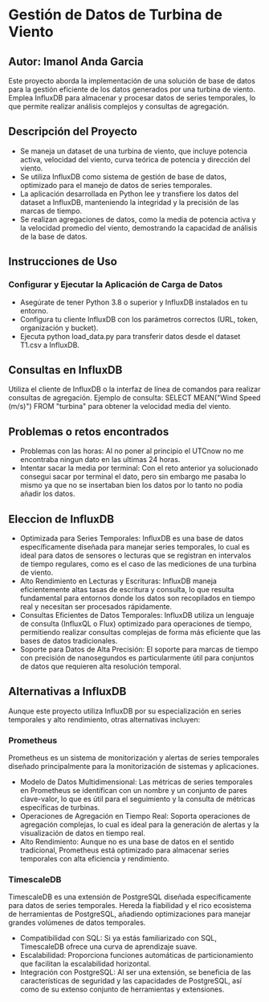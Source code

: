 
# Gestión de Datos de Turbina de Viento
## Autor: Imanol Anda Garcia

Este proyecto aborda la implementación de una solución de base de datos para la gestión eficiente de los datos generados por una turbina de viento. Emplea InfluxDB para almacenar y procesar datos de series temporales, lo que permite realizar análisis complejos y consultas de agregación.

## Descripción del Proyecto

- Se maneja un dataset de una turbina de viento, que incluye potencia activa, velocidad del viento, curva teórica de potencia y dirección del viento.
- Se utiliza InfluxDB como sistema de gestión de base de datos, optimizado para el manejo de datos de series temporales.
- La aplicación desarrollada en Python lee y transfiere los datos del dataset a InfluxDB, manteniendo la integridad y la precisión de las marcas de tiempo.
- Se realizan agregaciones de datos, como la media de potencia activa y la velocidad promedio del viento, demostrando la capacidad de análisis de la base de datos.
  
## Instrucciones de Uso
### Configurar y Ejecutar la Aplicación de Carga de Datos

- Asegúrate de tener Python 3.8 o superior y InfluxDB instalados en tu entorno.
- Configura tu cliente InfluxDB con los parámetros correctos (URL, token, organización y bucket).
- Ejecuta python load_data.py para transferir datos desde el dataset T1.csv a InfluxDB.
  
## Consultas en InfluxDB

Utiliza el cliente de InfluxDB o la interfaz de línea de comandos para realizar consultas de agregación.
Ejemplo de consulta: SELECT MEAN("Wind Speed (m/s)") FROM "turbina" para obtener la velocidad media del viento.

## Problemas o retos encontrados

- Problemas con las horas: Al no poner al principio el UTCnow no me encontraba ningun dato en las ultimas 24 horas.
- Intentar sacar la media por terminal: Con el reto anterior ya solucionado consegui sacar por terminal el dato, pero sin embargo me pasaba lo mismo ya que no se insertaban bien los datos por lo tanto no podia añadir los datos.


## Eleccion de InfluxDB

- Optimizada para Series Temporales: InfluxDB es una base de datos específicamente diseñada para manejar series temporales, lo cual es ideal para datos de sensores o lecturas que se registran en intervalos de tiempo regulares, como es el caso de las mediciones de una turbina de viento.
- Alto Rendimiento en Lecturas y Escrituras: InfluxDB maneja eficientemente altas tasas de escritura y consulta, lo que resulta fundamental para entornos donde los datos son recopilados en tiempo real y necesitan ser procesados rápidamente.
- Consultas Eficientes de Datos Temporales: InfluxDB utiliza un lenguaje de consulta (InfluxQL o Flux) optimizado para operaciones de tiempo, permitiendo realizar consultas complejas de forma más eficiente que las bases de datos tradicionales.
- Soporte para Datos de Alta Precisión: El soporte para marcas de tiempo con precisión de nanosegundos es particularmente útil para conjuntos de datos que requieren alta resolución temporal.

## Alternativas a InfluxDB

Aunque este proyecto utiliza InfluxDB por su especialización en series temporales y alto rendimiento, otras alternativas incluyen:

### Prometheus

Prometheus es un sistema de monitorización y alertas de series temporales diseñado principalmente para la monitorización de sistemas y aplicaciones.

- Modelo de Datos Multidimensional: Las métricas de series temporales en Prometheus se identifican con un nombre y un conjunto de pares clave-valor, lo que es útil para el seguimiento y la consulta de métricas específicas de turbinas.
- Operaciones de Agregación en Tiempo Real: Soporta operaciones de agregación complejas, lo cual es ideal para la generación de alertas y la visualización de datos en tiempo real.
- Alto Rendimiento: Aunque no es una base de datos en el sentido tradicional, Prometheus está optimizado para almacenar series temporales con alta eficiencia y rendimiento.


### TimescaleDB

TimescaleDB es una extensión de PostgreSQL diseñada específicamente para datos de series temporales. Hereda la fiabilidad y el rico ecosistema de herramientas de PostgreSQL, añadiendo optimizaciones para manejar grandes volúmenes de datos temporales.

- Compatibilidad con SQL: Si ya estás familiarizado con SQL, TimescaleDB ofrece una curva de aprendizaje suave.
- Escalabilidad: Proporciona funciones automáticas de particionamiento que facilitan la escalabilidad horizontal.
- Integración con PostgreSQL: Al ser una extensión, se beneficia de las características de seguridad y las capacidades de PostgreSQL, así como de su extenso conjunto de herramientas y extensiones.
